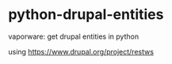 python-drupal-entities
======================

vaporware: get drupal entities in python


using https://www.drupal.org/project/restws
